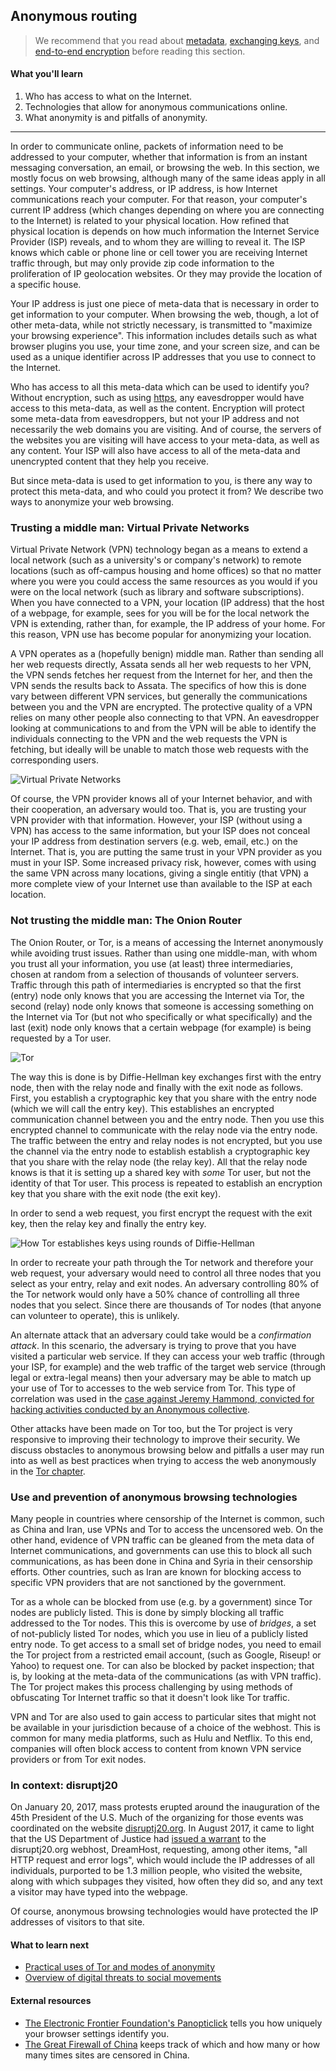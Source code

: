 ## Anonymous routing

> We recommend that you read about [metadata](meta-data.md), [exchanging keys](key-exchange.md), and [end-to-end encryption](end-to-end-encryption.md) before reading this section.

#### What you'll learn

1. Who has access to what on the Internet.
1. Technologies that allow for anonymous communications online.
1. What anonymity is and pitfalls of anonymity.

---

In order to communicate online, packets of information need to be addressed to your computer, whether that information is from an instant messaging conversation, an email, or browsing the web.  In this section, we mostly focus on web browsing, although many of the same ideas apply in all settings.  Your computer's address, or IP address, is how Internet communications reach your computer.  For that reason, your computer's current IP address (which changes depending on where you are connecting to the Internet) is related to your physical location.  How refined that physical location is depends on how much information the Internet Service Provider (ISP) reveals, and to whom they are willing to reveal it.  The ISP knows which cable or phone line or cell tower you are receiving Internet traffic through, but may only provide zip code information to the proliferation of IP geolocation websites.  Or they may provide the location of a specific house.

Your IP address is just one piece of meta-data that is necessary in order to get information to your computer.  When browsing the web, though, a lot of other meta-data, while not strictly necessary, is transmitted to "maximize your browsing experience".  This information includes details such as what browser plugins you use, your time zone, and your screen size, and can be used as a unique identifier across IP addresses that you use to connect to the Internet.

Who has access to all this meta-data which can be used to identify you?  Without encryption, such as using [https](modern-cryptography#Security-is-provided-by-distrusting-the-infrastructure.md), any eavesdropper would have access to this meta-data, as well as the content.  Encryption will protect some meta-data from eavesdroppers, but not your IP address and not necessarily the web domains you are visiting.  And of course, the servers of the websites you are visiting will have access to your meta-data, as well as any content.  Your ISP will also have access to all of the meta-data and unencrypted content that they help you receive.

But since meta-data is used to get information to you, is there any way to protect this meta-data, and who could you protect it from?  We describe two ways to anonymize your web browsing.

### Trusting a middle man: Virtual Private Networks

Virtual Private Network (VPN) technology began as a means to extend a local network (such as a university's or company's network) to remote locations (such as off-campus housing and home offices) so that no matter where you were you could access the same resources as you would if you were on the local network (such as library and software subscriptions).  When you have connected to a VPN, your location (IP address) that the host of a webpage, for example, sees for you will be for the local network the VPN is extending, rather than, for example, the IP address of your home.  For this reason, VPN use has become popular for anonymizing your location.

A VPN operates as a (hopefully benign) middle man.  Rather than sending all her web requests directly, Assata sends all her web requests to her VPN, the VPN sends fetches her request from the Internet for her, and then the VPN sends the results back to Assata.  The specifics of how this is done vary between different VPN services, but generally the communications between you and the VPN are encrypted.  The protective quality of a VPN relies on many other people also connecting to that VPN.  An eavesdropper looking at communications to and from the VPN will be able to identify the individuals connecting to the VPN and the web requests the VPN is fetching, but ideally will be unable to match those web requests with the corresponding users.

![Virtual Private Networks](pictures/anonymous-browsing-vpn.jpeg "Virtual Private Networks")

Of course, the VPN provider knows all of your Internet behavior, and with their cooperation, an adversary would too.  That is, you are trusting your VPN provider with that information.  However, your ISP (without using a VPN) has access to the same information, but your ISP does not conceal your IP address from destination servers (e.g. web, email, etc.) on the Internet.  That is, you are putting the same trust in your VPN provider as you must in your ISP.  Some increased privacy risk, however, comes with using the same VPN across many locations, giving a single entitiy (that VPN) a more complete view of your Internet use than available to the ISP at each location.

### Not trusting the middle man: The Onion Router

The Onion Router, or Tor, is a means of accessing the Internet anonymously while avoiding trust issues.  Rather than using one middle-man, with whom you trust all your information, you use (at least) three intermediaries, chosen at random from a selection of thousands of volunteer servers.  Traffic through this path of intermediaries is encrypted so that the first (entry) node only knows that you are accessing the Internet via Tor, the second (relay) node only knows that someone is accessing something on the Internet via Tor (but not who specifically or what specifically) and the last (exit) node only knows that a certain webpage (for example) is being requested by a Tor user.

![Tor](pictures/anonymous-browsing-tor.png "Tor")

The way this is done is by Diffie-Hellman key exchanges first with the entry node, then with the relay node and finally with the exit node as follows.  First, you establish a cryptographic key that you share with the entry node (which we will call the entry key).  This establishes an encrypted communication channel between you and the entry node.  Then you use this encrypted channel to communicate with the relay node via the entry node.  The traffic between the entry and relay nodes is not encrypted, but you use the channel via the entry node to establish establish a cryptographic key that you share with the relay node (the relay key).  All that the relay node knows is that it is setting up a shared key with *some* Tor user, but not the identity of that Tor user.  This process is repeated to establish an encryption key that you share with the exit node (the exit key).

In order to send a web request, you first encrypt the request with the exit key, then the relay key and finally the entry key.

![How Tor establishes keys using rounds of Diffie-Hellman](pictures/anonymous-browsing-tor-keys.jpeg "How Tor establishes keys using rounds of Diffie-Hellman")

In order to recreate your path through the Tor network and therefore your web request, your adversary would need to control all three nodes that you select as your entry, relay and exit nodes.  An adversary controlling 80% of the Tor network would only have a 50% chance of controlling all three nodes that you select.  Since there are thousands of Tor nodes (that anyone can volunteer to operate), this is unlikely.

An alternate attack that an adversary could take would be a *confirmation attack*.  In this scenario, the adversary is trying to prove that you have visited a particular web service.  If they can access your web traffic (through your ISP, for example) and the web traffic of the target web service (through legal or extra-legal means) then your adversary may be able to match up your use of Tor to accesses to the web service from Tor.  This type of correlation was used in the [case against Jeremy Hammond, convicted for hacking activities conducted by an Anonymous collective](https://www.documentcloud.org/documents/1342115-timeline-correlation-jeremy-hammond-and-anarchaos.html).

Other attacks have been made on Tor too, but the Tor project is very responsive to improving their technology to improve their security.  We discuss obstacles to anonymous browsing below and pitfalls a user may run into as well as best practices when trying to access the web anonymously in the [Tor chapter](tor.md).

### Use and prevention of anonymous browsing technologies

Many people in countries where censorship of the Internet is common, such as China and Iran, use VPNs and Tor to access the uncensored web.  On the other hand, evidence of VPN traffic can be gleaned from the meta data of Internet communications, and governments can use this to block all such communications, as has been done in China and Syria in their censorship efforts.  Other countries, such as Iran are known for blocking access to specific VPN providers that are not sanctioned by the government.

Tor as a whole can be blocked from use (e.g. by a government) since Tor nodes are publicly listed.  This is done by simply blocking all traffic addressed to the Tor nodes.  This this is overcome by use of *bridges*, a set of not-publicly listed Tor nodes, which you use in lieu of a publicly listed entry node.  To get access to a small set of bridge nodes, you need to email the Tor project from a restricted email account, (such as Google, Riseup! or Yahoo) to request one.  Tor can also be blocked by packet inspection; that is, by looking at the meta-data of the communications (as with VPN traffic).  The Tor project makes this process challenging by using methods of obfuscating Tor Internet traffic so that it doesn't look like Tor traffic.

VPN and Tor are also used to gain access to particular sites that might not be available in your jurisdiction because of a choice of the webhost.  This is common for many media platforms, such as Hulu and Netflix.  To this end, companies will often block access to content from known VPN service providers or from Tor exit nodes.

### In context: disruptj20

On January 20, 2017, mass protests erupted around the inauguration of the 45th President of the U.S.  Much of the organizing for those events was coordinated on the website [disruptj20.org](http://disruptj20.org).  In August 2017, it came to light that the US Department of Justice had [issued a warrant](https://www.dreamhost.com/blog/wp-content/uploads/2017/08/DH-Search-Warrant.pdf) to the disruptj20.org webhost, DreamHost, requesting, among other items, "all HTTP request and error logs", which would include the IP addresses of all individuals, purported to be 1.3 million people, who visited the website, along with which subpages they visited, how often they did so, and any text a visitor may have typed into the webpage.

Of course, anonymous browsing technologies would have protected the IP addresses of visitors to that site.

#### What to learn next

* [Practical uses of Tor and modes of anonymity](tor.md#Uses-of-Tor)
* [Overview of digital threats to social movements](threat-overview.md)

#### External resources

* [The Electronic Frontier Foundation's Panopticlick](https://panopticlick.eff.org/) tells you how uniquely your browser settings identify you.
* [The Great Firewall of China](http://www.greatfirewallofchina.org/) keeps track of which and how many or how many times sites are censored in China.

